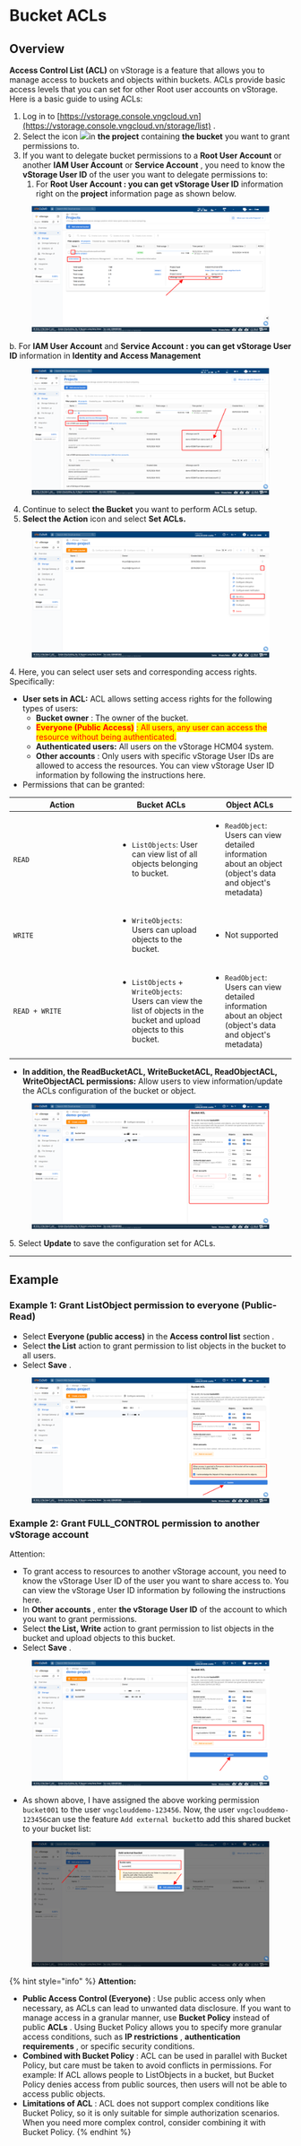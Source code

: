 # Bucket ACLs

## **Overview** <a href="#tng-qmz-quan" id="tng-qmz-quan"></a>

**Access Control List (ACL)** on vStorage is a feature that allows you to manage access to buckets and objects within buckets. ACLs provide basic access levels that you can set for other Root user accounts on vStorage. Here is a basic guide to using ACLs:

1. Log in to [https://vstorage.console.vngcloud.vn](https://vstorage.console.vngcloud.vn/storage/list) .
2. Select the icon ![](https://docs.vngcloud.vn/~gitbook/image?url=https%3A%2F%2F3672463924-files.gitbook.io%2F%7E%2Ffiles%2Fv0%2Fb%2Fgitbook-x-prod.appspot.com%2Fo%2Fspaces%252FB0NrrrdJdpYOYzRkbWp5%252Fuploads%252F2Ye0SwJ9LL3dubdbJhKn%252Fimage.png%3Falt%3Dmedia%26token%3Dcee711e0-ec36-4c9d-ab5f-c8537e348626\&width=33\&dpr=4\&quality=100\&sign=d8575ee1\&sv=2)in **the project** containing **the bucket** you want to grant permissions to.
3. If you want to delegate bucket permissions to a **Root User Account** or another **IAM User Account** or **Service Account** , you need to know the **vStorage User ID** of the user you want to delegate permissions to:
   1. For **Root User Account : you can get vStorage User ID** information right on the **project** information page as shown below.

<figure><img src="../../../../../../.gitbook/assets/image (3) (1) (1) (1) (1).png" alt=""><figcaption></figcaption></figure>

b. For **IAM User Account** and **Service Account : you can get vStorage User ID** information in **Identity and Access Management**

<figure><img src="../../../../../../.gitbook/assets/image (1) (1) (1) (1) (1) (1) (1) (1).png" alt=""><figcaption></figcaption></figure>

4. Continue to select **the Bucket** you want to perform ACLs setup.
5. **Select the Action** icon and select **Set ACLs.**

<figure><img src="../../../../../../.gitbook/assets/image (43) (1) (1).png" alt=""><figcaption></figcaption></figure>

4\. Here, you can select user sets and corresponding access rights. Specifically:

* **User sets in ACL:** ACL allows setting access rights for the following types of users:
  * **Bucket owner** : The owner of the bucket.
  * <mark style="color:red;">**Everyone (Public Access)**</mark> <mark style="color:red;"></mark><mark style="color:red;">: All users, any user can access the resource without being authenticated.</mark>
  * **Authenticated users:** All users on the vStorage HCM04 system.
  * **Other accounts** : Only users with specific vStorage User IDs are allowed to access the resources. You can view vStorage User ID information by following the instructions here.
* Permissions that can be granted:

<table><thead><tr><th width="174">Action</th><th>Bucket ACLs</th><th>Object ACLs</th></tr></thead><tbody><tr><td><code>READ</code></td><td><ul><li><code>ListObjects</code>: User can view list of all objects belonging to bucket.</li></ul></td><td><ul><li><code>ReadObject</code>: Users can view detailed information about an object (object's data and object's metadata)</li></ul></td></tr><tr><td><code>WRITE</code></td><td><ul><li><code>WriteObjects</code>: Users can upload objects to the bucket.</li></ul></td><td><ul><li>Not supported</li></ul></td></tr><tr><td><code>READ + WRITE</code></td><td><ul><li><code>ListObjects</code> + <code>WriteObjects</code>: Users can view the list of objects in the bucket and upload objects to this bucket.</li></ul></td><td><ul><li><code>ReadObject</code>: Users can view detailed information about an object (object's data and object's metadata)</li></ul></td></tr></tbody></table>

* **In addition, the ReadBucketACL, WriteBucketACL, ReadObjectACL, WriteObjectACL permissions:** Allow users to view information/update the ACLs configuration of the bucket or object.

<figure><img src="../../../../../../.gitbook/assets/image (44) (1) (1).png" alt=""><figcaption></figcaption></figure>

5\. Select **Update** to save the configuration set for ACLs.

***

## Example <a href="#v-jga-d-xym-minh-ha-68s" id="v-jga-d-xym-minh-ha-68s"></a>

### **Example 1: Grant ListObject permission to everyone (Public-Read)** <a href="#v-jga-d-xym-1-cp-r5s-quyn-sv5a-listobject-cho-tt-r5s-c-5um-mi-68s-ngi-28a9548a-public-read" id="v-jga-d-xym-1-cp-r5s-quyn-sv5a-listobject-cho-tt-r5s-c-5um-mi-68s-ngi-28a9548a-public-read"></a>

* Select **Everyone (public access)** in the **Access control list** section .
* Select **the List** action to grant permission to list objects in the bucket to all users.
* Select **Save** .

<figure><img src="../../../../../../.gitbook/assets/image (45) (1) (1).png" alt=""><figcaption></figcaption></figure>

### **Example 2: Grant FULL\_CONTROL permission to another vStorage account** <a href="#v-jga-d-xym-2-cp-r5s-quyn-sv5a-full_control-cho-mt-79s-ti-jia-khon-ir5a-vstorage-khc-fla" id="v-jga-d-xym-2-cp-r5s-quyn-sv5a-full_control-cho-mt-79s-ti-jia-khon-ir5a-vstorage-khc-fla"></a>

Attention:

* To grant access to resources to another vStorage account, you need to know the vStorage User ID of the user you want to share access to. You can view the vStorage User ID information by following the instructions here.
* In **Other accounts** , enter **the vStorage User ID** of the account to which you want to grant permissions.
* Select **the List, Write** action to grant permission to list objects in the bucket and upload objects to this bucket.
* Select **Save** .

<figure><img src="../../../../../../.gitbook/assets/image (46) (1) (1).png" alt=""><figcaption></figcaption></figure>

* As shown above, I have assigned the above working permission `bucket001` to the user `vngclouddemo-123456`. Now, the user `vngclouddemo-123456`can use the feature `Add external bucket`to add this shared bucket to your bucket list:

<figure><img src="../../../../../../.gitbook/assets/image (47) (1) (1).png" alt=""><figcaption></figcaption></figure>

{% hint style="info" %}
**Attention:**

* **Public Access Control (Everyone)** : Use public access only when necessary, as ACLs can lead to unwanted data disclosure. If you want to manage access in a granular manner, use **Bucket Policy** instead of public **ACLs** . Using Bucket Policy allows you to specify more granular access conditions, such as **IP restrictions** , **authentication requirements** , or specific security conditions.
* **Combined with Bucket Policy** : ACL can be used in parallel with Bucket Policy, but care must be taken to avoid conflicts in permissions. For example: If ACL allows people to ListObjects in a bucket, but Bucket Policy denies access from public sources, then users will not be able to access public objects.
* **Limitations of ACL** : ACL does not support complex conditions like Bucket Policy, so it is only suitable for simple authorization scenarios. When you need more complex control, consider combining it with Bucket Policy.
{% endhint %}
